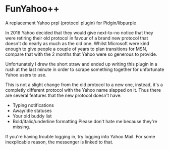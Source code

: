 # FunYahoo++
A replacement Yahoo prpl (protocol plugin) for Pidgin/libpurple

In 2016 Yahoo decided that they would give next-to-no notice that they were retiring their old protocol in favour of a brand new protocol that doesn't do nearly as much as the old one.  Whilst Microsoft were kind enough to give people a couple of years to plan transitions for MSN, compare that with the 2 months that Yahoo were so generous to provide.

Unfortunately I drew the short straw and ended up writing this plugin in a rush at the last minute in order to scrape something together for unfortunate Yahoo users to use.

This is not a slight change from the old protocol to a new one, instead, it's a completly different protocol with the Yahoo name slapped on it.  Thus there are several features that the new protocol doesn't have:
  * Typing notifications
  * Away/Idle statuses
  * Your old buddy list
  * Bold/italic/underline formatting
Please don't hate me because they're missing.

If you're having trouble logging in, try logging into Yahoo Mail.  For some inexplicable reason, the messenger is linked to that.
